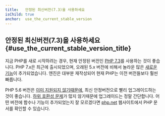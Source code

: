```yaml
---
title:   안정된 최신버전(7.3)을 사용하세요
isChild: true
anchor:  use_the_current_stable_version
---
```


## 안정된 최신버전(7.3)을 사용하세요 {#use_the_current_stable_version_title}

지금 PHP를 새로 시작하려는 경우, 현재 안정된 버전인 [PHP 7.3][php-release]를 사용하는 것이 좋습니다. PHP 7.x은 최근에 출시되었으며,
오래된 5.x 버전에 비해서 놀라운 많은 [새로운 기능](#language_highlights)이 추가되었습니다. 엔진은 대부분 재작성되어
현재 PHP는 이전 버전들보다 훨씬 빠릅니다.

PHP 5.6 버전은 [이미 지원되지 않기때문에](http://php.net/supported-versions.php), 최신 안정버전으로 빨리 업그레이드하는 것이 좋습니다.
[하위 호환성 문제][php73-bc]가 많지 않기때문에 업그레이드는 정말 간단합니다.
어떤 버전에 함수나 기능이 추가되었는지 잘 모르겠다면 [php.net][php-docs] 웹사이트에서 PHP 문서를 확인할 수 있습니다.

[php-release]: http://php.net/downloads.php
[php-docs]: http://php.net/manual/
[php73-bc]: http://php.net/manual/migration73.incompatible.php
